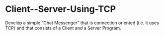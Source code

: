 # Client--Server-Using-TCP
Develop a simple “Chat Messenger” that is connection oriented (i.e. it uses TCP) and that consists of a Client and a Server Program.

